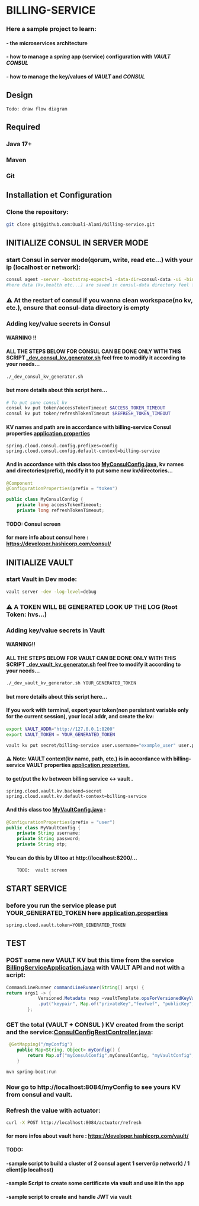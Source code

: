 # BILLING-SERVICE

### Here  a sample project to learn:

#### - the microservices architecture
#### - how to manage a *spring* app (service) configuration with *VAULT* *CONSUL* 
#### - how to manage the key/values of *VAULT* and *CONSUL*

## Design

    Todo: draw flow diagram

## Required

### **Java 17+**
### **Maven**
### **Git**


## Installation et Configuration

### Clone the repository:
```bash
git clone git@github.com:Ouali-Alami/billing-service.git
```

## INITIALIZE CONSUL IN SERVER MODE

### start Consul in server mode(qorum, write, read etc...) with your ip (localhost or network):

```bash
consul agent -server -bootstrap-expect=1 -data-dir=consul-data -ui -bind=YOUR_IP
#here data (kv,health etc...) are saved in consul-data directory feel free to change it with your path...
```
### ⚠️ At the restart of consul if you wanna clean workspace(no kv, etc.), ensure that consul-data directory is empty

### Adding key/value secrets in Consul

#### WARNING !!
#### ALL THE STEPS BELOW FOR **CONSUL** CAN BE DONE ONLY WITH THIS SCRIPT [_dev_consul_kv_generator.sh](_dev_consul_kv_generator.sh) feel free to modify it according to your needs...
 ```bash
./_dev_consul_kv_generator.sh
```
#### but more details about this script here...
 ```bash
# To put sone consul kv
consul kv put token/accessTokenTimeout $ACCESS_TOKEN_TIMEOUT
consul kv put token/refreshTokenTimeout $REFRESH_TOKEN_TIMEOUT
```

#### KV names and path are in accordance with billing-service Consul properties [application.properties](src/main/resources/application.properties)
```properties
spring.cloud.consul.config.prefixes=config
spring.cloud.consul.config.default-context=billing-service
```
#### And in accordance with this class too [MyConsulConfig.java](src/main/java/org/sid/billing/MyConsulConfig.java), kv names and directories(prefix), modify it to put some new kv/directories...
```java
@Component
@ConfigurationProperties(prefix = "token")

public class MyConsulConfig {
    private long accessTokenTimeout;
    private long refreshTokenTimeout;
```
#### TODO:  Consul screen
#### for more info about consul here : https://developer.hashicorp.com/consul/
## INITIALIZE VAULT

### start Vault in Dev mode:

```bash
vault server -dev -log-level=debug
```
### ⚠️ A TOKEN WILL BE GENERATED LOOK UP THE LOG (Root Token: hvs...)

### Adding key/value secrets in Vault

#### WARNING!! 
#### ALL THE STEPS BELOW FOR **VAULT** CAN BE DONE ONLY WITH THIS SCRIPT [_dev_vault_kv_generator.sh](_dev_vault_kv_generator.sh) feel free to modify it according to your needs...

 ```bash
./_dev_vault_kv_generator.sh YOUR_GENERATED_TOKEN
```
#### but more details about this script here...

#### If you work with terminal, export your token(non persistant variable only for the current session), your local addr, and create the kv:
```bash
export VAULT_ADDR="http://127.0.0.1:8200"
export VAULT_TOKEN = YOUR_GENERATED_TOKEN
```
```bash
vault kv put secret/billing-service user.username="example_user" user.password="example_password" user.opt="example_opt_value"
```
#### ⚠️ Note: VAULT context(kv name, path, etc.) is in accordance with billing-service VAULT properties [application.properties](src/main/resources/application.properties),
#### to get/put the kv between billing service <-> vault .
```properties
spring.cloud.vault.kv.backend=secret
spring.cloud.vault.kv.default-context=billing-service
```
#### And this class too [MyVaultConfig.java](src/main/java/org/sid/billing/MyVaultConfig.java) :
```java
@ConfigurationProperties(prefix = "user")
public class MyVaultConfig {
    private String username;
    private String password;
    private String otp;
```
#### You can do this by  UI too at http://localhost:8200/...

        TODO:  vault screen 

## START SERVICE

### before you run the service please put YOUR_GENERATED_TOKEN here [application.properties](src/main/resources/application.properties)
```properties
spring.cloud.vault.token=YOUR_GENERATED_TOKEN
```
## TEST
### POST some new VAULT KV but this time from the service [BillingServiceApplication.java](src/main/java/org/sid/billing/BillingServiceApplication.java) with VAULT API and not with a script:
```java
CommandLineRunner commandLineRunner(String[] args) {
return args1 -> {
            Versioned.Metadata resp =vaultTemplate.opsForVersionedKeyValue("secret")
            .put("keypair", Map.of("privateKey","fewfwef", "publicKey","fwe214233wer"));
		};
```
### GET the total (VAULT + CONSUL ) KV created from the script and the service:[ConsulConfigRestController.java](src/main/java/org/sid/billing/ConsulConfigRestController.java):
```java
 @GetMapping("/myConfig")
    public Map<String, Object> myConfig() {
        return Map.of("myConsulConfig",myConsulConfig, "myVaultConfig",myVaultConfig);
    }
```
```bash
mvn spring-boot:run
```
### Now go to http://localhost:8084/myConfig to see yours KV from consul and vault.

### Refresh the value with actuator:
```bash
curl -X POST http://localhost:8084/actuator/refresh
```
#### for more infos about vault here : https://developer.hashicorp.com/vault/
#### TODO:
#### -sample script to build a cluster of 2 consul agent 1 server(ip network) / 1 client(ip localhost)
#### -sample Script to create some certificate via vault and use it in the app
#### -sample script to create and handle JWT via vault


